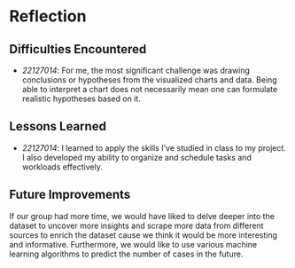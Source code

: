 # **Reflection**

## **Difficulties Encountered**
- *22127014*: For me, the most significant challenge was drawing conclusions or hypotheses from the visualized charts and data. Being able to interpret a chart does not necessarily mean one can formulate realistic hypotheses based on it.

## **Lessons Learned**
- *22127014*: I learned to apply the skills I've studied in class to my project. I also developed my ability to organize and schedule tasks and workloads effectively.

## **Future Improvements**
If our group had more time, we would have liked to delve deeper into the dataset to uncover more insights and scrape more data from different sources to enrich the dataset cause we think it would be more interesting and informative. Furthermore, we would like to use various machine learning algorithms to predict the number of cases in the future.
